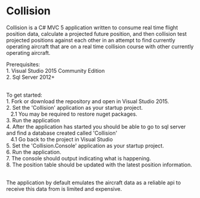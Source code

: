 # Collision

Collision is a C# MVC 5 application written to consume real time flight position data, calculate a projected future position,
and then collision test projected positions against each other in an attempt to find currently operating aircraft that are on
a real time collision course with other currently operating aircraft.

Prerequisites:
<br/>1. Visual Studio 2015 Community Edition
<br/>2. Sql Server 2012+

<br/>To get started:
<br/>1. Fork or download the repository and open in Visual Studio 2015.
<br/>2. Set the 'Collision' application as your startup project.
<br/>&nbsp;&nbsp;&nbsp;2.1 You may be required to restore nuget packages.
<br/>3. Run the application
<br/>4. After the application has started you should be able to go to sql server and find a database created called 'Collision'
<br/>&nbsp;&nbsp;&nbsp;4.1 Go back to the project in Visual Studio
<br/>5. Set the 'Collision.Console' application as your startup project.
<br/>6. Run the application.
<br/>7. The console should output indicating what is happening.
<br/>8. The position table should be updated with the latest position information.

<br/>The application by default emulates the aircraft data as a reliable api to receive this data from is limited and expensive.  



